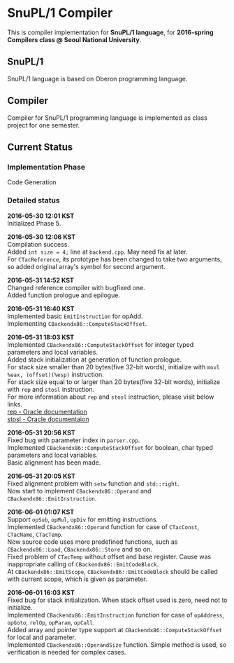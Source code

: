 # SnuPL/1 Compiler
This is compiler implementation for **SnuPL/1 language**,
for **2016-spring Compilers class @ Seoul National University**.

## SnuPL/1
SnuPL/1 language is based on Oberon programming language.  

## Compiler
Compiler for SnuPL/1 programming language is implemented as
class project for one semester.

## Current Status

### Implementation Phase
Code Generation 
  
### Detailed status
**2016-05-30 12:01 KST**  
Initialized Phase 5.  
  
**2016-05-30 12:06 KST**  
Compilation success.  
Added <code>int size = 4;</code> line at <code>backend.cpp</code>. May need fix at later.  
For <code>CTacReference</code>, its prototype has been changed to take two arguments, so added original array's symbol for second argument.  
  
**2016-05-31 14:52 KST**  
Changed reference compiler with bugfixed one.  
Added function prologue and epilogue.  
  
**2016-05-31 16:40 KST**  
Implemented basic <code>EmitInstruction</code> for opAdd.  
Implementing <code>CBackendx86::ComputeStackOffset</code>.  
  
**2016-05-31 18:03 KST**  
Implemented <code>CBackendx86::ComputeStackOffset</code> for integer typed parameters and local variables.  
Added stack initialization at generation of function prologue.  
For stack size smaller than 20 bytes(five 32-bit words), initialize with <code>movl %eax, (offset)(%esp)</code> instruction.  
For stack size equal to or larger than 20 bytes(five 32-bit words), initialize with <code>rep</code> and <code>stosl</code> instruction.   
For more information about <code>rep</code> and <code>stosl</code> instruction, please visit below links.  
[rep - Oracle documentation](https://docs.oracle.com/cd/E19455-01/806-3773/instructionset-64/index.html)  
[stosl - Oracle documentaion](https://docs.oracle.com/cd/E19455-01/806-3773/instructionset-60/index.html)  
  
**2016-05-31 20:56 KST**  
Fixed bug with parameter index in <code>parser.cpp</code>.  
Implemented <code>CBackendx86::ComputeStackOffset</code> for boolean, char typed parameters and local variables.  
Basic alignment has been made.  
  
**2016-05-31 20:05 KST**  
Fixed alignment problem with <code>setw</code> function and <code>std::right</code>.  
Now start to implement <code>CBackendx86::Operand</code> and <code>CBackendx86::EmitInstruction</code>.  
  
**2016-06-01 01:07 KST**  
Support <code>opSub</code>, <code>opMul</code>, <code>opDiv</code> for emitting instructions.  
Implemented <code>CBackendx86::Operand</code> function for case of <code>CTacConst</code>, <code>CTacName</code>, <code>CTacTemp</code>.  
Now source code uses more predefined functions, such as <code>CBackendx86::Load</code>, <code>CBackendx86::Store</code> and so on.  
Fixed problem of <code>CTacTemp</code> without offset and base register. Cause was inappropriate calling of <code>CBackendx86::EmitCodeBlock</code>.  
At <code>CBackendx86::EmitScope</code>, <code>CBackendx86::EmitCodeBlock</code> should be called with current scope, which is given as parameter.  
  
**2016-06-01 16:03 KST**  
Fixed bug for stack initialization. When stack offset used is zero, need not to initialize.  
Implemented <code>CBackendx86::EmitInstruction</code> function for case of <code>opAddress</code>, <code>opGoto</code>, <code>relOp</code>, <code>opParam</code>, <code>opCall</code>.  
Added array and pointer type support at <code>CBackendx86::ComputeStackOffset</code> for local and parameter.  
Implemented <code>CBackendx86::OperandSize</code> function. Simple method is used, so verification is needed for complex cases.